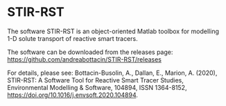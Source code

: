 # STIR-RST

The software STIR-RST is an object-oriented Matlab toolbox for modelling 1-D solute transport of reactive smart tracers.

The software can be downloaded from the releases page: 
https://github.com/andreabottacin/STIR-RST/releases

For details, please see: 
Bottacin-Busolin, A., Dallan, E., Marion, A. (2020), STIR-RST: A Software Tool for Reactive Smart Tracer Studies, Environmental Modelling & Software, 104894, ISSN 1364-8152, https://doi.org/10.1016/j.envsoft.2020.104894.


